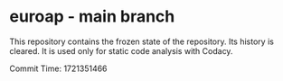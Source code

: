 # euroap - main branch

This repository contains the frozen state of the repository.
Its history is cleared. It is used only for static code
analysis with Codacy.

Commit Time: 1721351466
